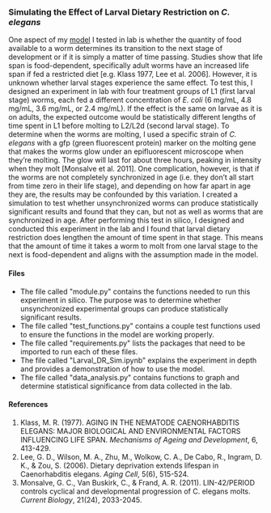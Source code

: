 ### Simulating the Effect of Larval Dietary Restriction on *C. elegans*
One aspect of my [model](https://github.com/RachelGoodridge/life_history_sim) I tested in lab is whether the quantity of food available to a worm determines its transition to the next stage of development or if it is simply a matter of time passing. Studies show that life span is food-dependent, specifically adult worms have an increased life span if fed a restricted diet [e.g. Klass 1977, Lee et al. 2006]. However, it is unknown whether larval stages experience the same effect. To test this, I designed an experiment in lab with four treatment groups of L1 (first larval stage) worms, each fed a different concentration of *E. coli* (6 mg/mL, 4.8 mg/mL, 3.6 mg/mL, or 2.4 mg/mL). If the effect is the same on larvae as it is on adults, the expected outcome would be statistically different lengths of time spent in L1 before molting to L2/L2d (second larval stage). To determine when the worms are molting, I used a specific strain of *C. elegans* with a gfp (green fluorescent protein) marker on the molting gene that makes the worms glow under an epifluorescent microscope when they’re molting. The glow will last for about three hours, peaking in intensity when they molt [Monsalve et al. 2011]. One complication, however, is that if the worms are not completely synchronized in age (i.e. they don’t all start from time zero in their life stage), and depending on how far apart in age they are, the results may be confounded by this variation. I created a simulation to test whether unsynchronized worms can produce statistically significant results and found that they can, but not as well as worms that are synchronized in age. After performing this test in silico, I designed and conducted this experiment in the lab and I found that larval dietary restriction does lengthen the amount of time spent in that stage. This means that the amount of time it takes a worm to molt from one larval stage to the next is food-dependent and aligns with the assumption made in the model.

#### Files
- The file called "module.py" contains the functions needed to run this experiment in silico. The purpose was to determine whether unsynchronized experimental groups can produce statistically significant results.
- The file called "test_functions.py" contains a couple test functions used to ensure the functions in the model are working properly.
- The file called "requirements.py" lists the packages that need to be imported to run each of these files.
- The file called "Larval_DR_Sim.ipynb" explains the experiment in depth and provides a demonstration of how to use the model.
- The file called "data_analysis.py" contains functions to graph and determine statistical significance from data collected in the lab.

#### References
1. Klass, M. R. (1977). AGING IN THE NEMATODE CAENORHABDITIS ELEGANS: MAJOR BIOLOGICAL AND ENVIRONMENTAL FACTORS INFLUENCING LIFE SPAN. *Mechanisms of Ageing and Development*, 6, 413-429.
2. Lee, G. D., Wilson, M. A., Zhu, M., Wolkow, C. A., De Cabo, R., Ingram, D. K., & Zou, S. (2006). Dietary deprivation extends lifespan in Caenorhabditis elegans. *Aging Cell*, 5(6), 515-524.
3. Monsalve, G. C., Van Buskirk, C., & Frand, A. R. (2011). LIN-42/PERIOD controls cyclical and developmental progression of C. elegans molts. *Current Biology*, 21(24), 2033-2045.
